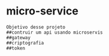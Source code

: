 # micro-service
```
Objetivo desse projeto
##contruir um api usando microservis
##gateway
##criptografia
##token
```
